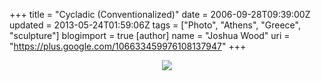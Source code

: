 +++
title = "Cycladic (Conventionalized)"
date = 2006-09-28T09:39:00Z
updated = 2013-05-24T01:59:06Z
tags = ["Photo", "Athens", "Greece", "sculpture"]
blogimport = true 
[author]
	name = "Joshua Wood"
	uri = "https://plus.google.com/106633459976108137947"
+++

<div class="separator" style="clear: both; text-align: center;"><a href="http://2.bp.blogspot.com/-T0JfClI0WVM/UZ8PsjQf5WI/AAAAAAAAAJU/yKMBkdKGWqI/s1600/cycladicfigure.jpg" imageanchor="1" style="margin-left: 1em; margin-right: 1em;"><img border="0" src="http://2.bp.blogspot.com/-T0JfClI0WVM/UZ8PsjQf5WI/AAAAAAAAAJU/yKMBkdKGWqI/s1600/cycladicfigure.jpg" /></a></div>
